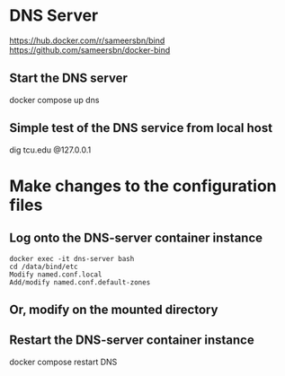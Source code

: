# DNS Server
https://hub.docker.com/r/sameersbn/bind
https://github.com/sameersbn/docker-bind

## Start the DNS server
docker compose up dns

## Simple test of the DNS service from local host
dig tcu.edu @127.0.0.1


# Make changes to the configuration files
## Log onto the DNS-server container instance
	docker exec -it dns-server bash
	cd /data/bind/etc
	Modify named.conf.local
	Add/modify named.conf.default-zones
## Or, modify on the mounted directory 

## Restart the DNS-server container instance
docker compose restart DNS
